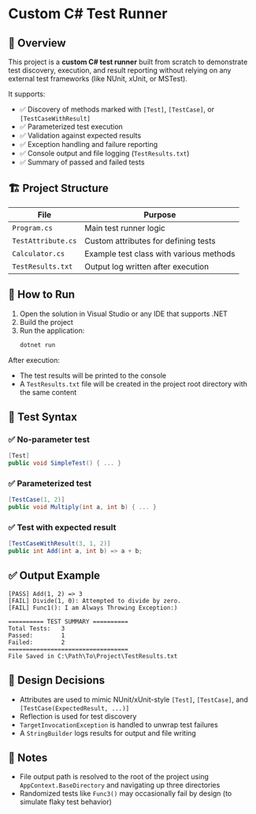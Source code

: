# Custom C# Test Runner

## 🎯 Overview

This project is a **custom C# test runner** built from scratch to demonstrate test discovery, execution, and result reporting without relying on any external test frameworks (like NUnit, xUnit, or MSTest).

It supports:
- ✅ Discovery of methods marked with `[Test]`, `[TestCase]`, or `[TestCaseWithResult]`
- ✅ Parameterized test execution
- ✅ Validation against expected results
- ✅ Exception handling and failure reporting
- ✅ Console output and file logging (`TestResults.txt`)
- ✅ Summary of passed and failed tests

## 🏗️ Project Structure

| File                   | Purpose                                  |
|------------------------|------------------------------------------|
| `Program.cs`           | Main test runner logic                   |
| `TestAttribute.cs`     | Custom attributes for defining tests     |
| `Calculator.cs`        | Example test class with various methods  |
| `TestResults.txt`      | Output log written after execution       |

## 🧪 How to Run

1. Open the solution in Visual Studio or any IDE that supports .NET
2. Build the project
3. Run the application:
   ```bash
   dotnet run
   ```

After execution:
- The test results will be printed to the console
- A `TestResults.txt` file will be created in the project root directory with the same content

## 🧾 Test Syntax

### ✅ No-parameter test
```csharp
[Test]
public void SimpleTest() { ... }
```

### ✅ Parameterized test
```csharp
[TestCase(1, 2)]
public void Multiply(int a, int b) { ... }
```

### ✅ Test with expected result
```csharp
[TestCaseWithResult(3, 1, 2)]
public int Add(int a, int b) => a + b;
```

## ✅ Output Example

```
[PASS] Add(1, 2) => 3
[FAIL] Divide(1, 0): Attempted to divide by zero.
[FAIL] Func1(): I am Always Throwing Exception:)

========== TEST SUMMARY ==========
Total Tests:   3
Passed:        1
Failed:        2
==================================
File Saved in C:\Path\To\Project\TestResults.txt
```

## 🧠 Design Decisions

- Attributes are used to mimic NUnit/xUnit-style `[Test]`, `[TestCase]`, and `[TestCase(ExpectedResult, ...)]`
- Reflection is used for test discovery
- `TargetInvocationException` is handled to unwrap test failures
- A `StringBuilder` logs results for output and file writing

## 📁 Notes

- File output path is resolved to the root of the project using `AppContext.BaseDirectory` and navigating up three directories
- Randomized tests like `Func3()` may occasionally fail by design (to simulate flaky test behavior)
```
